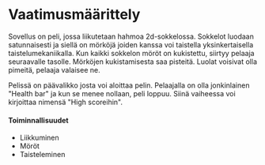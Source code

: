 ﻿
# Vaatimusmäärittely

Sovellus on peli, jossa liikutetaan hahmoa 2d-sokkelossa. Sokkelot luodaan satunnaisesti ja siellä on mörköjä joiden kanssa voi taistella yksinkertaisella
taistelumekaniikalla. Kun kaikki sokkelon möröt on kukistettu, siirtyy pelaaja seuraavalle tasolle. Mörköjen kukistamisesta saa pisteitä. Luolat voisivat olla
pimeitä, pelaaja valaisee ne.


Pelissä on päävalikko josta voi aloittaa pelin. Pelaajalla on olla jonkinlainen "Health bar" ja kun se menee nollaan, peli loppuu. 
Siinä vaiheessa voi kirjoittaa nimensä "High scoreihin". 

#### Toiminnallisuudet
* Liikkuminen
* Möröt
* Taisteleminen